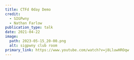 ```yaml
---
title: CTFd 0day Demo
credit:
  - SIGPwny
  - Nathan Farlow
publication_type: talk
date: 2021-04-22
image:
  path: 2023-05-15_20-00.png
  alt: sigpwny club room
primary_link: https://www.youtube.com/watch?v=j8LluwHROqw
---
```


